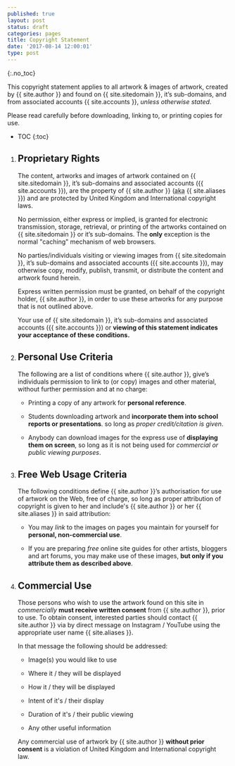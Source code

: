 ```yaml
---
published: true
layout: post
status: draft
categories: pages
title: Copyright Statement
date: '2017-08-14 12:00:01'
type: post
---
```

{:.no_toc}

This copyright statement applies to all artwork & images of artwork, created by {{ site.author }} and found on
{{ site.sitedomain }}, it’s sub-domains, and from associated accounts {{ site.accounts }}, _unless otherwise stated_.

Please read carefully before downloading, linking to, or printing copies for use.

<!--excerpt-->

* TOC
{:toc}

1. ## Proprietary Rights

    The content, artworks and images of artwork contained on {{ site.sitedomain }}, it’s sub-domains and associated accounts ({{ site.accounts }}), are the property of {{ site.author }} (<abbr title="also known as">aka</abbr> {{ site.aliases }}) and are protected by United Kingdom and International copyright laws.

    No permission, either express or implied, is granted for electronic transmission, storage, retrieval, or printing of the artworks contained on {{ site.sitedomain }} or it’s sub-domains. The **only** exception is the normal "caching" mechanism of web browsers.

    No parties/individuals visiting or viewing images from {{ site.sitedomain }}, it’s sub-domains and associated accounts ({{ site.accounts }}), may otherwise copy, modify, publish, transmit, or distribute the content and artwork found herein.

    Express written permission must be granted, on behalf of the copyright holder, {{ site.author }}, in order to use these artworks for any purpose that is not outlined above.

    Your use of {{ site.sitedomain }}, it’s sub-domains and associated accounts ({{ site.accounts }}) or **viewing of this statement indicates your acceptance of these conditions.**

1. ## Personal Use Criteria

    The following are a list of conditions where {{ site.author }}, give’s individuals permission to link to (or copy) images and other material, without further permission and at no charge:

    - Printing a copy of any artwork for **personal reference**.

    - Students downloading artwork and **incorporate them into school reports or presentations**. so long as _proper credit/citation is given_.

    - Anybody can download images for the express use of **displaying them on screen**, so long as it is not being used for _commercial or public viewing purposes_.

1. ## Free Web Usage Criteria

    The following conditions define {{ site.author }}’s authorisation for use of artwork on the Web, free of charge, so long as proper attribution of copyright is given to her and include's {{ site.author }} or her {{ site.aliases }} in said attribution:

    - You may _link_ to the images on pages you maintain for yourself for **personal, non-commercial use**.

    - If you are preparing _free_ online site guides for other artists, bloggers and art forums, you may make use of these images, **but only if you attribute them as described above**.

1. ## Commercial Use

    Those persons who wish to use the artwork found on this site in _commercially_ **must receive written consent** from {{ site.author }}, prior to use. To obtain consent, interested parties should contact {{ site.author }} via by direct message on Instagram / YouTube using the appropriate user name {{ site.aliases }}.

    In that message the following should be addressed:

    - Image(s) you would like to use

    - Where it / they will be displayed

    - How it / they will be displayed

    - Intent of it's / their display

    - Duration of it's / their public viewing

    - Any other useful information

    Any commercial use of artwork by {{ site.author }} **without prior consent** is a violation of United Kingdom and International copyright law.
